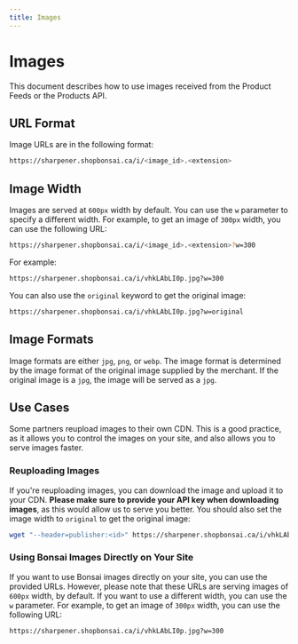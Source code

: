 ```yaml
---
title: Images
---
```


# Images

This document describes how to use images received from the Product Feeds or the Products API.

## URL Format

Image URLs are in the following format:

```bash
https://sharpener.shopbonsai.ca/i/<image_id>.<extension>
```

## Image Width

Images are served at `600px` width by default. You can use the `w` parameter to specify a different width. For example, to get an image of `300px` width, you can use the following URL:

```bash
https://sharpener.shopbonsai.ca/i/<image_id>.<extension>?w=300
```

For example:

```bash
https://sharpener.shopbonsai.ca/i/vhkLAbLI0p.jpg?w=300
```

You can also use the `original` keyword to get the original image:

```bash
https://sharpener.shopbonsai.ca/i/vhkLAbLI0p.jpg?w=original
```

## Image Formats

Image formats are either `jpg`, `png`, or `webp`. The image format is determined by the image format
of the original image supplied by the merchant. If the original image is a `jpg`, the image will be
served as a `jpg`.

## Use Cases

Some partners reupload images to their own CDN. This is a good practice, as it allows you to control the images on your site, and also allows you to serve images faster.

### Reuploading Images

If you're reuploading images, you can download the image and upload it to your CDN. **Please make
sure to provide your API key when downloading images**, as this would allow us to serve you better.
You should also set the image width to `original` to get the original image:

```bash
wget "--header=publisher:<id>" https://sharpener.shopbonsai.ca/i/vhkLAbLI0p.jpg?w=original -O image.jpg
```

### Using Bonsai Images Directly on Your Site

If you want to use Bonsai images directly on your site, you can use the provided URLs. However, please
note that these URLs are serving images of `600px` width, by default. If you want to use a different
width, you can use the `w` parameter. For example, to get an image of `300px` width, you can use the
following URL:

```bash
https://sharpener.shopbonsai.ca/i/vhkLAbLI0p.jpg?w=300
```
